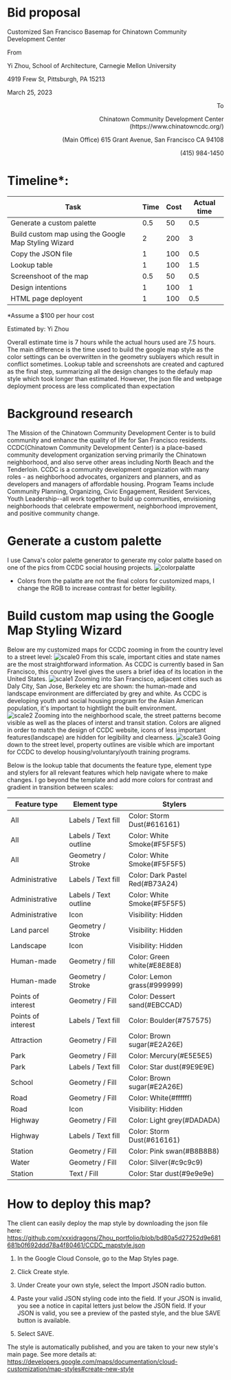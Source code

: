 # Bid proposal

Customized San Francisco Basemap for Chinatown Community Development Center

From

Yi Zhou, 
School of Architecture, Carnegie Mellon University

4919 Frew St, Pittsburgh, PA 15213

March 25, 2023

<p align="right">To</p>

<p align="right">Chinatown Community Development Center (https://www.chinatowncdc.org/)</p>

<p align="right">(Main Office) 615 Grant Avenue, San Francisco CA 94108</p>

<p align="right">(415) 984-1450</p>
  
# Timeline*: 

| Task | Time | Cost | Actual time |
| --- | --- | --- | --- |
| Generate a custom palette | 0.5 | 50 | 0.5 |
| Build custom map using the Google Map Styling Wizard | 2 | 200 | 3 |
| Copy the JSON file | 1 | 100 | 0.5 |
| Lookup table | 1 | 100 | 1.5 |
| Screenshoot of the map| 0.5 | 50 | 0.5 |
| Design intentions | 1 | 100 | 1 |
| HTML page deployent | 1 | 100 | 0.5 |

*Assume a $100 per hour cost

Estimated by: Yi Zhou

Overall estimate time is 7 hours while the actual hours used are 7.5 hours. The main difference is the time used to build the google map style as the color settings can be overwritten in the geometry sublayers which result in conflict sometimes. Lookup table and screenshots are created and captured as the final step, summarizing all the design changes to the defauly map style which took longer than estimated. However, the json file and webpage deployment process are less complicated than expectation 

# Background research
The Mission of the Chinatown Community Development Center is to build community and enhance the quality of life for San Francisco residents. CCDC(Chinatown Community Development Center) is a place-based community development organization serving primarily the Chinatown neighborhood, and also serve other areas including North Beach and the Tenderloin. CCDC is a community development organization with many roles - as neighborhood advocates, organizers and planners, and as developers and managers of affordable housing. Program Teams include Community Planning, Organizing, Civic Engagement, Resident Services, Youth Leadership--all work together to build up communities, envisioning neighborhoods that celebrate empowerment, neighborhood improvement, and positive community change.

# Generate a custom palette
I use Canva's color palette generator to generate my color palatte based on one of the pics from CCDC social housing projects.
![colorpalatte](https://user-images.githubusercontent.com/79752672/227689759-16d91319-3678-4712-b0a4-5d17f3b90512.png)
* Colors from the palatte are not the final colors for customized maps, I change the RGB to increase contrast for better legibility.

# Build custom map using the Google Map Styling Wizard
Below are my customized maps for CCDC zooming in from the country level to a street level:
![scale0](https://user-images.githubusercontent.com/79752672/227696114-259588ec-0d23-441d-9a37-1a1c5575e7a2.png)
From this scale, important cities and state names are the most straightforward information. As CCDC is currently based in San Francisco, this country level gives the users a brief idea of its location in the United States. 
![scale1](https://user-images.githubusercontent.com/79752672/227696117-15eb7298-c097-44ea-baad-1926fdef80e7.png)
Zooming into San Francisco, adjacent cities such as Daly City, San Jose, Berkeley etc are shown: the human-made and landscape environment are differciated by grey and white. As CCDC is developing youth and social housing program for the Asian American population, it's important to hightlight the built environment.  
![scale2](https://user-images.githubusercontent.com/79752672/227696115-906e32e3-eac3-4ed0-9732-d081324db15d.png)
Zooming into the neighborhood scale, the street patterns become visible as well as the places of interst and transit station. Colors are aligned in order to match the design of CCDC website, icons of less important features(landscape) are hidden for legibility and clearness.
![scale3](https://user-images.githubusercontent.com/79752672/227696516-d802217b-aefd-49da-b233-944ac750be2d.png)
Going down to the street level, property outlines are visible which are important for CCDC to develop housing/voluntary/youth training programs.

Below is the lookup table that documents the feature type, element type and stylers for all relevant features which help navigate where to make changes. I go beyond the template and add more colors for contrast and gradient in transition between scales:

| Feature type | Element type | Stylers |
| --- | --- | --- |
| All | Labels / Text fill | Color: Storm Dust(#616161) |
| All | Labels / Text outline | Color: White Smoke(#F5F5F5) |
| All | Geometry  / Stroke | Color: White Smoke(#F5F5F5) |
| Administrative | Labels / Text fill | Color: Dark Pastel Red(#B73A24) |
| Administrative | Labels / Text outline | Color: White Smoke(#F5F5F5) |
| Administrative | Icon | Visibility: Hidden |
| Land parcel | Geometry  / Stroke | Visibility: Hidden |
| Landscape | Icon | Visibility: Hidden |
| Human-made | Geometry  / fill | Color: Green white(#E8E8E8) |
| Human-made | Geometry  / Stroke | Color: Lemon grass(#999999) |
| Points of interest | Geometry  / Fill | Color: Dessert sand(#EBCCAD) |
| Points of interest | Labels / Text fill | Color: Boulder(#757575) |
| Attraction | Geometry  / Fill | Color: Brown sugar(#E2A26E) |
| Park | Geometry  / Fill | Color: Mercury(#E5E5E5) |
| Park | Labels / Text fill | Color: Star dust(#9E9E9E) |
| School | Geometry  / Fill | Color: Brown sugar(#E2A26E) |
| Road | Geometry  / Fill | Color: White(#ffffff) |
| Road | Icon | Visibility: Hidden |
| Highway | Geometry  / Fill | Color: Light grey(#DADADA) |
| Highway | Labels / Text fill  | Color: Storm Dust(#616161) |
| Station | Geometry  / Fill | Color: Pink swan(#B8B8B8) |
| Water | Geometry  / Fill | Color: Silver(#c9c9c9) |
| Station | Text  / Fill | Color: Star dust(#9e9e9e) |

# How to deploy this map?
The client can easily deploy the map style by downloading the json file here: https://github.com/xxxidragons/Zhou_portfolio/blob/bd80a5d27252d9e681681b0f692ddd78a4f80461/CCDC_mapstyle.json 
1. In the Google Cloud Console, go to the Map Styles page.

2. Click Create style.

3. Under Create your own style, select the Import JSON radio button.

4. Paste your valid JSON styling code into the field.
If your JSON is invalid, you see a notice in capital letters just below the JSON field.
If your JSON is valid, you see a preview of the pasted style, and the blue SAVE button is available.

5. Select SAVE.

The style is automatically published, and you are taken to your new style's main page.
See more details at: https://developers.google.com/maps/documentation/cloud-customization/map-styles#create-new-style 

